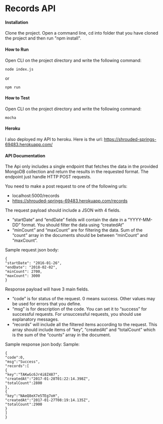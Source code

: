 # Records API

#### Installation
Clone the project.
Open a command line, cd into folder that you have cloned the project and then run "npm install".

#### How to Run
Open CLI on the project directory and write the following command:
```
node index.js
```
or
```
npm run
```

#### How to Test
Open CLI on the project directory and write the following command:
```
mocha
```

#### Heroku
I also deployed my API to heroku. Here is the url: https://shrouded-springs-69483.herokuapp.com/

#### API Documentation
The Api only includes a single endpoint that fetches the data in the provided MongoDB collection and return the results in the requested format.
The endpoint just handle HTTP POST requests.

You need to make a post request to one of the following urls:
* localhost:5000/records
* https://shrouded-springs-69483.herokuapp.com/records

The request payload should include a JSON with 4 fields.
* “startDate” and “endDate” fields will contain the date in a “YYYY-MM-DD” format. You
should filter the data using “createdAt”
* “minCount” and “maxCount” are for filtering the data. Sum of the “count” array in the
documents should be between “minCount” and “maxCount”.

Sample request json body:
```
{
"startDate": "2016-01-26",
"endDate": "2018-02-02",
"minCount": 2700,
"maxCount": 3000
}
```

Response payload will have 3 main fields.
* “code” is for status of the request. 0 means success. Other values may be used for
errors that you define.
* “msg” is for description of the code. You can set it to “success” for successful
requests. For unsuccessful requests, you should use explanatory messages.
* “records” will include all the filtered items according to the request. This array should
include items of “key”, “createdAt” and “totalCount” which is the sum of the “counts”
array in the document.

Sample response json body:
Sample:
```
{
"code":0,
"msg":"Success",
"records":[
{
"key":"TAKwGc6Jr4i8Z487",
"createdAt":"2017-01-28T01:22:14.398Z",
"totalCount":2800
},
{
"key":"NAeQ8eX7e5TEg7oH",
"createdAt":"2017-01-27T08:19:14.135Z",
"totalCount":2900
}
]
}
```
